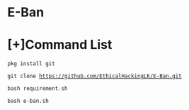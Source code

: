 # E-Ban

<h1>[+]Command List</h1>

<code>pkg install git</code>

<code>git clone https://github.com/EthicalHackingLK/E-Ban.git</code>

<code>bash requirement.sh</code>

<code>bash e-ban.sh</code>
